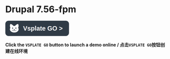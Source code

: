 # Drupal 7.56-fpm

<a href="https://www.vsplate.com/?docker-compose=https://github.com/vsplate/dcenvs/drupal/7.56-fpm"><img alt="VSPLATE GO" src="https://raw.githubusercontent.com/vsplate/images/master/vsgo_btn.png" width="200px"></a>

**Click the `VSPLATE GO` button to launch a demo online / 点击`VSPLATE GO`按钮创建在线环境**